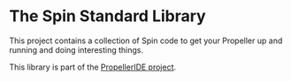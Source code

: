 The Spin Standard Library
=========================

This project contains a collection of Spin code to get your Propeller up and running and doing interesting things.

This library is part of the [PropellerIDE project](https://github.com/parallaxinc/PropellerIDE).
